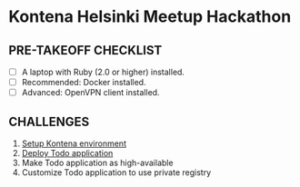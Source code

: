 # Kontena Helsinki Meetup Hackathon

## PRE-TAKEOFF CHECKLIST
- [ ] A laptop with Ruby (2.0 or higher) installed.
- [ ] Recommended: Docker installed.
- [ ] Advanced: OpenVPN client installed.

## CHALLENGES
1. [Setup Kontena environment](setup.md)
2. [Deploy Todo application](deploy.md)
3. Make Todo application as high-available
4. Customize Todo application to use private registry
